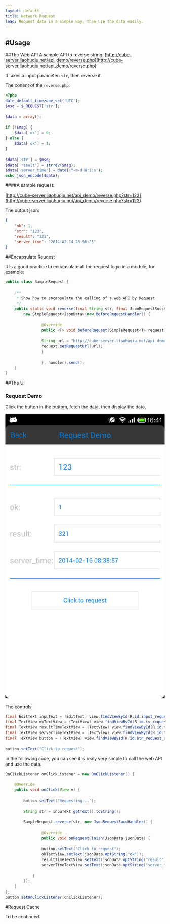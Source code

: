 ```yaml
---
layout: default
title: Network Request
lead: Request data in a simple way, then use the data easily.
---
```


#Usage
---

##The Web API
A sample API to reverse string:
[http://cube-server.liaohuqiu.net/api_demo/reverse.php](http://cube-server.liaohuqiu.net/api_demo/reverse.php)

It takes a input parameter: `str`, then reverse it.

The conent of the `reverse.php`:

```php
<?php
date_default_timezone_set('UTC');
$msg = $_REQUEST['str'];

$data = array();

if (!$msg) {
    $data['ok'] = 0;
} else {
    $data['ok'] = 1;
}

$data['str'] = $msg;
$data['result'] = strrev($msg);
$data['server_time'] = date('Y-m-d H:i:s');
echo json_encode($data);
```

####A sample request:

[http://cube-server.liaohuqiu.net/api_demo/reverse.php?str=123](http://cube-server.liaohuqiu.net/api_demo/reverse.php?str=123)

The output json:

```json
{
    "ok": 1,
    "str": "123",
    "result": "321",
    "server_time": "2014-02-14 23:56:25"
}
```

##Encapsulate Reuqest

It is a good practice to encapsulate all the request logic in a module, for example:

```java
public class SampleRequest {

    /**
     * Show how to encapsulate the calling of a web API by Request
     */
    public static void reverse(final String str, final JsonRequestSuccHandler handler) {
        new SimpleRequest<JsonData>(new BeforeRequestHandler() {

                @Override
                public <T> void beforeRequest(SimpleRequest<T> request) {

                String url = "http://cube-server.liaohuqiu.net/api_demo/reverse.php?str=" + str;
                request.setRequestUrl(url);
                }

                }, handler).send();
    }
}
```

##The UI

<div class='row'>
    <div class="col-sm-10">
        <h3>Request Demo</h3>
        <p class='lead'>Click the button in the buttom, fetch the data, then display the data.</p>
    </div>
</div>
<div class='row'>
    <div class="col-sm-4">
        <div class="thumbnail">
            <img src="/assets/img/sample-snapshot/request-demo.png" alt="">
        </div>
    </div>
</div>


The controls:

```java
final EditText inpuText = (EditText) view.findViewById(R.id.input_request_demo_str);
final TextView okTextView = (TextView) view.findViewById(R.id.tv_request_demo_ok);
final TextView resultTimeTextView = (TextView) view.findViewById(R.id.tv_request_demo_result);
final TextView serverTimeTextView = (TextView) view.findViewById(R.id.tv_request_demo_server_time);
final TextView button = (TextView) view.findViewById(R.id.btn_request_demo_time);

button.setText("Click to request");
```

In the following code, you can see it is realy very simple to call the web API and use the data.

```java
OnClickListener onClickListener = new OnClickListener() {

    @Override
    public void onClick(View v) {

        button.setText("Requesting...");

        String str = inpuText.getText().toString();

        SampleRequest.reverse(str, new JsonRequestSuccHandler() {

                @Override
                public void onRequestFinish(JsonData jsonData) {

                button.setText("Click to request");
                okTextView.setText(jsonData.optString("ok"));
                resultTimeTextView.setText(jsonData.optString("result"));
                serverTimeTextView.setText(jsonData.optString("server_time"));

            }
        });
    }
};
button.setOnClickListener(onClickListener);
```
#Request Cache

To be continued.
